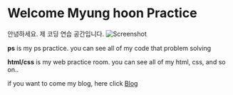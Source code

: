 

# Welcome Myung hoon Practice 

안녕하세요. 제 코딩 연습 공간입니다.
![Screenshot](./asset/blog/how-to-practice-coding-820x400.jpeg)


**ps** is my ps practice. you can see all of my code that problem solving

**html/css** is my web practice room. you can see all of my html, css, and so on..

if you want to come my blog, here click [Blog]

[blog]:
https://tallman.tistory.com
